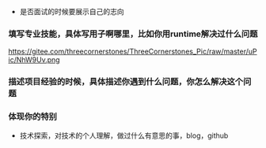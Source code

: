 - 是否面试的时候要展示自己的志向


### 填写专业技能，具体写用子啊哪里，比如你用runtime解决过什么问题
https://gitee.com/threecornerstones/ThreeCornerstones_Pic/raw/master/uPic/NhW9Uv.png

### 描述项目经验的时候，具体描述你遇到什么问题，你怎么解决这个问题

### 体现你的特别
* 技术探索，对技术的个人理解，做过什么有意思的事，blog，github